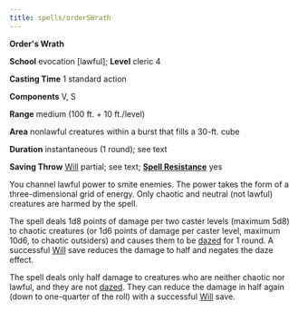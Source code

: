 ```yaml
---
title: spells/orderSWrath
---
```

 **Order's Wrath**

**School** evocation [lawful]; **Level** cleric 4

**Casting Time** 1 standard action

**Components** V, S

**Range** medium (100 ft. + 10 ft./level)

**Area** nonlawful creatures within a burst that fills a 30-ft. cube

**Duration** instantaneous (1 round); see text

**Saving Throw** [Will](../combat#_will) partial; see text; **[Spell Resistance](../glossary#_spell-resistance)** yes

You channel lawful power to smite enemies. The power takes the form of a three-dimensional grid of energy. Only chaotic and neutral (not lawful) creatures are harmed by the spell.

The spell deals 1d8 points of damage per two caster levels (maximum 5d8) to chaotic creatures (or 1d6 points of damage per caster level, maximum 10d6, to chaotic outsiders) and causes them to be [dazed](../glossary#_dazed) for 1 round. A successful [Will](../combat#_will) save reduces the damage to half and negates the daze effect.

The spell deals only half damage to creatures who are neither chaotic nor lawful, and they are not [dazed](../glossary#_dazed). They can reduce the damage in half again (down to one-quarter of the roll) with a successful [Will](../combat#_will) save.

